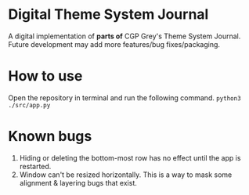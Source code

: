 # Digital Theme System Journal
 A digital implementation of **parts of** CGP Grey's Theme System Journal.
 Future development may add more features/bug fixes/packaging.

# How to use
Open the repository in terminal and run the following command.
 `python3 ./src/app.py`

# Known bugs
1. Hiding or deleting the bottom-most row has no effect until the app is restarted.
2. Window can't be resized horizontally. This is a way to mask some alignment & layering bugs that exist.
